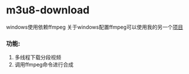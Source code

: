 # m3u8-download
windows使用依赖ffmpeg
关于windows配置ffmpeg可以使用我的另一个[项目](https://github.com/Hellowshuo/ffmpeg_set_env)
### 功能:
1. 多线程下载分段视频
2. 调用ffmpeg命令进行合成